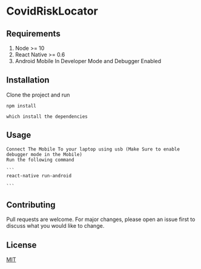 # CovidRiskLocator

## Requirements
   1. Node >= 10
   2. React Native >= 0.6
   3. Android Mobile In Developer Mode and Debugger Enabled

## Installation
   Clone the project and run
   ```
   npm install
   ```
   
    which install the dependencies
    
 ## Usage
  
    Connect The Mobile To your laptop using usb (Make Sure to enable debugger mode in the Mobile)
    Run the following command
    
    ```
    react-native run-android
    
    ```
    
## Contributing
Pull requests are welcome. For major changes, please open an issue first to discuss what you would like to change.

## License
[MIT](https://choosealicense.com/licenses/mit/)

    
